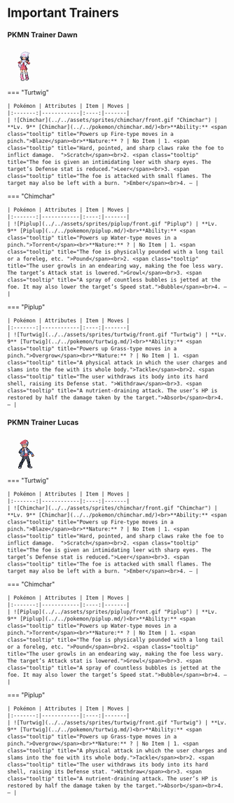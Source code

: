 # Important Trainers

### PKMN Trainer Dawn

![PKMN Trainer Dawn](../../assets/important_trainers/dawn.png "PKMN Trainer Dawn")

=== "Turtwig"

	| Pokémon | Attributes | Item | Moves |
	|:-------:|------------|:----:|-------|
	| ![Chimchar](../../assets/sprites/chimchar/front.gif "Chimchar") | **Lv. 9** [Chimchar](../../pokemon/chimchar.md/)<br>**Ability:** <span class="tooltip" title="Powers up Fire-type moves in a pinch.">Blaze</span><br>**Nature:** ? | No Item | 1. <span class="tooltip" title="Hard, pointed, and sharp claws rake the foe to inflict damage.  ">Scratch</span><br>2. <span class="tooltip" title="The foe is given an intimidating leer with sharp eyes. The target’s Defense stat is reduced.">Leer</span><br>3. <span class="tooltip" title="The foe is attacked with small flames. The target may also be left with a burn. ">Ember</span><br>4. — |
	
=== "Chimchar"

	| Pokémon | Attributes | Item | Moves |
	|:-------:|------------|:----:|-------|
	| ![Piplup](../../assets/sprites/piplup/front.gif "Piplup") | **Lv. 9** [Piplup](../../pokemon/piplup.md/)<br>**Ability:** <span class="tooltip" title="Powers up Water-type moves in a pinch.">Torrent</span><br>**Nature:** ? | No Item | 1. <span class="tooltip" title="The foe is physically pounded with a long tail or a foreleg, etc. ">Pound</span><br>2. <span class="tooltip" title="The user growls in an endearing way, making the foe less wary. The target’s Attack stat is lowered.">Growl</span><br>3. <span class="tooltip" title="A spray of countless bubbles is jetted at the foe. It may also lower the target’s Speed stat.">Bubble</span><br>4. — |
	
=== "Piplup"

	| Pokémon | Attributes | Item | Moves |
	|:-------:|------------|:----:|-------|
	| ![Turtwig](../../assets/sprites/turtwig/front.gif "Turtwig") | **Lv. 9** [Turtwig](../../pokemon/turtwig.md/)<br>**Ability:** <span class="tooltip" title="Powers up Grass-type moves in a pinch.">Overgrow</span><br>**Nature:** ? | No Item | 1. <span class="tooltip" title="A physical attack in which the user charges and slams into the foe with its whole body.">Tackle</span><br>2. <span class="tooltip" title="The user withdraws its body into its hard shell, raising its Defense stat. ">Withdraw</span><br>3. <span class="tooltip" title="A nutrient-draining attack. The user’s HP is restored by half the damage taken by the target.">Absorb</span><br>4. — |
	
### PKMN Trainer Lucas

![PKMN Trainer Lucas](../../assets/important_trainers/lucas.png "PKMN Trainer Lucas")

=== "Turtwig"

	| Pokémon | Attributes | Item | Moves |
	|:-------:|------------|:----:|-------|
	| ![Chimchar](../../assets/sprites/chimchar/front.gif "Chimchar") | **Lv. 9** [Chimchar](../../pokemon/chimchar.md/)<br>**Ability:** <span class="tooltip" title="Powers up Fire-type moves in a pinch.">Blaze</span><br>**Nature:** ? | No Item | 1. <span class="tooltip" title="Hard, pointed, and sharp claws rake the foe to inflict damage.  ">Scratch</span><br>2. <span class="tooltip" title="The foe is given an intimidating leer with sharp eyes. The target’s Defense stat is reduced.">Leer</span><br>3. <span class="tooltip" title="The foe is attacked with small flames. The target may also be left with a burn. ">Ember</span><br>4. — |
	
=== "Chimchar"

	| Pokémon | Attributes | Item | Moves |
	|:-------:|------------|:----:|-------|
	| ![Piplup](../../assets/sprites/piplup/front.gif "Piplup") | **Lv. 9** [Piplup](../../pokemon/piplup.md/)<br>**Ability:** <span class="tooltip" title="Powers up Water-type moves in a pinch.">Torrent</span><br>**Nature:** ? | No Item | 1. <span class="tooltip" title="The foe is physically pounded with a long tail or a foreleg, etc. ">Pound</span><br>2. <span class="tooltip" title="The user growls in an endearing way, making the foe less wary. The target’s Attack stat is lowered.">Growl</span><br>3. <span class="tooltip" title="A spray of countless bubbles is jetted at the foe. It may also lower the target’s Speed stat.">Bubble</span><br>4. — |
	
=== "Piplup"

	| Pokémon | Attributes | Item | Moves |
	|:-------:|------------|:----:|-------|
	| ![Turtwig](../../assets/sprites/turtwig/front.gif "Turtwig") | **Lv. 9** [Turtwig](../../pokemon/turtwig.md/)<br>**Ability:** <span class="tooltip" title="Powers up Grass-type moves in a pinch.">Overgrow</span><br>**Nature:** ? | No Item | 1. <span class="tooltip" title="A physical attack in which the user charges and slams into the foe with its whole body.">Tackle</span><br>2. <span class="tooltip" title="The user withdraws its body into its hard shell, raising its Defense stat. ">Withdraw</span><br>3. <span class="tooltip" title="A nutrient-draining attack. The user’s HP is restored by half the damage taken by the target.">Absorb</span><br>4. — |
	
